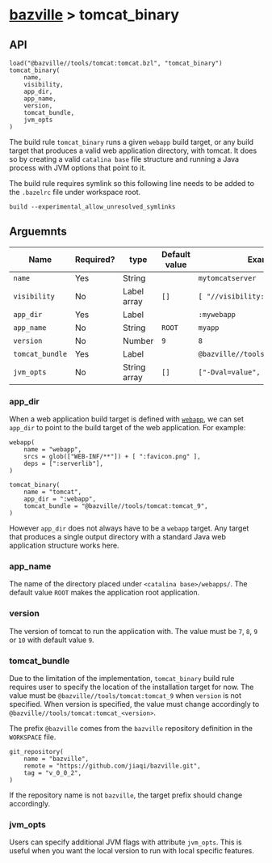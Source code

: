 # [bazville](../README.md) > tomcat_binary

## API

```
load("@bazville//tools/tomcat:tomcat.bzl", "tomcat_binary")
tomcat_binary(
    name,
    visibility,
    app_dir,
    app_name,
    version,
    tomcat_bundle,
    jvm_opts
)
```

The build rule `tomcat_binary` runs a given `webapp` build target, or any build
target that produces a valid web application directory, with tomcat. It does so
by creating a valid `catalina base` file structure and running a Java process
with JVM options that point to it.

The build rule requires symlink so this following line needs to be added to the
`.bazelrc` file under workspace root.

```
build --experimental_allow_unresolved_symlinks
```

## Arguemnts

| Name | Required? | type | Default value | Example |
| ---- | --------- | ---- | ------------- | -------- |
| `name` | Yes | String | | `mytomcatserver` |
| `visibility` | No | Label array | `[]` | `[ "//visibility:public" ]` |
| `app_dir` | Yes | Label | | `:mywebapp` |
| `app_name` | No | String | `ROOT` | `myapp` |
| `version` | No | Number | `9` | `8` |
| `tomcat_bundle` | Yes | Label | | `@bazville//tools/tomcat:tomcat_8` |
| `jvm_opts` | No | String array | `[]` | `["-Dval=value", "-ea"]` |

### app_dir

When a web application build target is defined with [`webapp`](./webapp.md),
we can set `app_dir` to point to the build target of the web application.
For example:

```
webapp(
    name = "webapp",
    srcs = glob(["WEB-INF/**"]) + [ ":favicon.png" ],
    deps = [":serverlib"],
)

tomcat_binary(
    name = "tomcat",
    app_dir = ":webapp",
    tomcat_bundle = "@bazville//tools/tomcat:tomcat_9",
)
```

However `app_dir` does not always have to be a `webapp` target. Any target
that produces a single output directory with a standard Java web application
structure works here.

### app_name

The name of the directory placed under `<catalina base>/webapps/`. The default
value `ROOT` makes the application root application.

### version

The version of tomcat to run the application with. The value must be `7`, `8`,
`9` or `10` with default value `9`.

### tomcat_bundle

Due to the limitation of the implementation, `tomcat_binary` build rule
requires user to specify the location of the installation target for now.
The value must be `@bazville//tools/tomcat:tomcat_9` when `version` is not
specified. When version is specified, the value must change accordingly to
`@bazville//tools/tomcat:tomcat_<version>`.

The prefix `@bazville` comes from the `bazville` repository definition in the
`WORKSPACE` file.

```
git_repository(
    name = "bazville",
    remote = "https://github.com/jiaqi/bazville.git",
    tag = "v_0_0_2",
)
```

If the repository name is not `bazville`, the target prefix should change
accordingly.

### jvm_opts

Users can specify additional JVM flags with attribute `jvm_opts`. This is
useful when you want the local version to run with local specific features.

